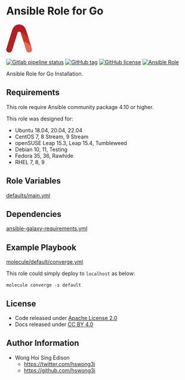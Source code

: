 # Ansible Role for Go

<a href="https://alvistack.com" title="AlviStack" target="_blank"><img src="/alvistack.svg" height="75" alt="AlviStack"></a>

[![Gitlab pipeline status](https://img.shields.io/gitlab/pipeline/alvistack/ansible-role-golang/master)](https://gitlab.com/alvistack/ansible-role-golang/-/pipelines)
[![GitHub tag](https://img.shields.io/github/tag/alvistack/ansible-role-golang.svg)](https://github.com/alvistack/ansible-role-golang/tags)
[![GitHub license](https://img.shields.io/github/license/alvistack/ansible-role-golang.svg)](https://github.com/alvistack/ansible-role-golang/blob/master/LICENSE)
[![Ansible Role](https://img.shields.io/badge/galaxy-alvistack.golang-blue.svg)](https://galaxy.ansible.com/alvistack/golang)

Ansible Role for Go Installation.

## Requirements

This role require Ansible community package 4.10 or higher.

This role was designed for:

  - Ubuntu 18.04, 20.04, 22.04
  - CentOS 7, 8 Stream, 9 Stream
  - openSUSE Leap 15.3, Leap 15.4, Tumbleweed
  - Debian 10, 11, Testing
  - Fedora 35, 36, Rawhide
  - RHEL 7, 8, 9

## Role Variables

[defaults/main.yml](defaults/main.yml)

## Dependencies

[ansible-galaxy-requirements.yml](ansible-galaxy-requirements.yml)

## Example Playbook

[molecule/default/converge.yml](molecule/default/converge.yml)

This role could simply deploy to `localhost` as below:

    molecule converge -s default

## License

  - Code released under [Apache License 2.0](LICENSE)
  - Docs released under [CC BY 4.0](http://creativecommons.org/licenses/by/4.0/)

## Author Information

  - Wong Hoi Sing Edison
      - <https://twitter.com/hswong3i>
      - <https://github.com/hswong3i>
